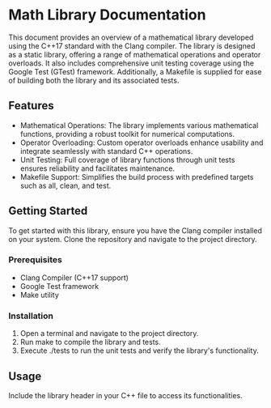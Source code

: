 ﻿# Math Library Documentation
This document provides an overview of a mathematical library developed using the C++17 standard with the Clang compiler. The library is designed as a static library, offering a range of mathematical operations and operator overloads. It also includes comprehensive unit testing coverage using the Google Test (GTest) framework. Additionally, a Makefile is supplied for ease of building both the library and its associated tests.
## Features
- Mathematical Operations: The library implements various mathematical functions, providing a robust toolkit for numerical computations.
- Operator Overloading: Custom operator overloads enhance usability and integrate seamlessly with standard C++ operations.
- Unit Testing: Full coverage of library functions through unit tests ensures reliability and facilitates maintenance.
- Makefile Support: Simplifies the build process with predefined targets such as all, clean, and test.
## Getting Started
To get started with this library, ensure you have the Clang compiler installed on your system. Clone the repository and navigate to the project directory.
### Prerequisites
- Clang Compiler (C++17 support)
- Google Test framework
- Make utility
### Installation
1. Open a terminal and navigate to the project directory.
1. Run make to compile the library and tests.
1. Execute ./tests to run the unit tests and verify the library's functionality.
## Usage
Include the library header in your C++ file to access its functionalities.
